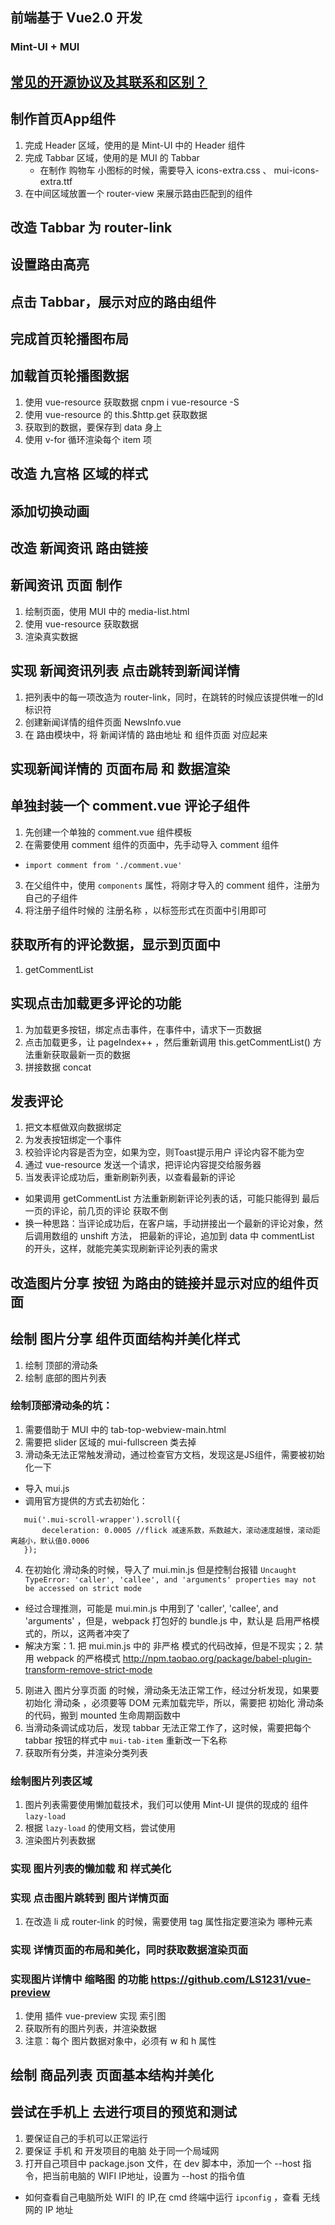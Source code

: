 ## 前端基于 Vue2.0 开发
### Mint-UI + MUI

## [常见的开源协议及其联系和区别？](https://www.cnblogs.com/datieli/p/10381703.html) 

## 制作首页App组件
1. 完成 Header 区域，使用的是 Mint-UI 中的 Header 组件
2. 完成 Tabbar 区域，使用的是 MUI 的 Tabbar
    + 在制作 购物车 小图标的时候，需要导入 icons-extra.css 、 mui-icons-extra.ttf
3. 在中间区域放置一个 router-view 来展示路由匹配到的组件

## 改造 Tabbar 为 router-link

## 设置路由高亮

## 点击 Tabbar，展示对应的路由组件

## 完成首页轮播图布局

## 加载首页轮播图数据
1. 使用 vue-resource 获取数据 cnpm i vue-resource -S
2. 使用 vue-resource 的 this.$http.get 获取数据
3. 获取到的数据，要保存到 data 身上
4. 使用 v-for 循环渲染每个 item 项


## 改造 九宫格 区域的样式

## 添加切换动画

## 改造 新闻资讯 路由链接

## 新闻资讯 页面 制作
1. 绘制页面，使用 MUI 中的 media-list.html
2. 使用 vue-resource 获取数据
3. 渲染真实数据

## 实现 新闻资讯列表 点击跳转到新闻详情
1. 把列表中的每一项改造为 router-link，同时，在跳转的时候应该提供唯一的Id标识符
2. 创建新闻详情的组件页面 NewsInfo.vue
3. 在 路由模块中，将 新闻详情的 路由地址 和 组件页面 对应起来

## 实现新闻详情的 页面布局 和 数据渲染

## 单独封装一个 comment.vue 评论子组件
1. 先创建一个单独的 comment.vue 组件模板
2. 在需要使用 comment 组件的页面中，先手动导入 comment 组件
 + `import comment from './comment.vue'`
3. 在父组件中，使用 `components` 属性，将刚才导入的 comment 组件，注册为自己的子组件
4. 将注册子组件时候的 注册名称 ，以标签形式在页面中引用即可

## 获取所有的评论数据，显示到页面中
1. getCommentList

## 实现点击加载更多评论的功能
1. 为加载更多按钮，绑定点击事件，在事件中，请求下一页数据
2. 点击加载更多，让 pageIndex++ ，然后重新调用 this.getCommentList() 方法重新获取最新一页的数据
3. 拼接数据 concat

## 发表评论
1. 把文本框做双向数据绑定
2. 为发表按钮绑定一个事件
3. 校验评论内容是否为空，如果为空，则Toast提示用户 评论内容不能为空
4. 通过 vue-resource 发送一个请求，把评论内容提交给服务器
5. 当发表评论成功后，重新刷新列表，以查看最新的评论
 + 如果调用 getCommentList 方法重新刷新评论列表的话，可能只能得到 最后一页的评论，前几页的评论
 获取不倒
 + 换一种思路：当评论成功后，在客户端，手动拼接出一个最新的评论对象，然后调用数组的 unshift 方法，
 把最新的评论，追加到 data 中 commentList 的开头，这样，就能完美实现刷新评论列表的需求

## 改造图片分享 按钮 为路由的链接并显示对应的组件页面

## 绘制 图片分享 组件页面结构并美化样式
1. 绘制 顶部的滑动条
2. 绘制 底部的图片列表
### 绘制顶部滑动条的坑：
1. 需要借助于 MUI 中的 tab-top-webview-main.html
2. 需要把 slider 区域的 mui-fullscreen 类去掉
3. 滑动条无法正常触发滑动，通过检查官方文档，发现这是JS组件，需要被初始化一下
 + 导入 mui.js
 + 调用官方提供的方式去初始化：
 ```
    mui('.mui-scroll-wrapper').scroll({
        deceleration: 0.0005 //flick 减速系数，系数越大，滚动速度越慢，滚动距离越小，默认值0.0006
    });
 ```
4. 在初始化 滑动条的时候，导入了 mui.min.js 但是控制台报错 `Uncaught TypeError: 'caller', 'callee', and 'arguments' properties may not be accessed on strict mode`
 + 经过合理推测，可能是 mui.min.js 中用到了 'caller', 'callee', and 'arguments' ，但是，webpack 打包好的 bundle.js 中，默认是
   启用严格模式的，所以，这两者冲突了
 + 解决方案：1. 把 mui.min.js 中的 非严格 模式的代码改掉，但是不现实；2. 禁用 webpack 的严格模式 http://npm.taobao.org/package/babel-plugin-transform-remove-strict-mode
5. 刚进入 图片分享页面 的时候，滑动条无法正常工作，经过分析发现，如果要初始化 滑动条 ，必须要等 DOM 元素加载完毕，所以，需要把 初始化
   滑动条 的代码，搬到 mounted 生命周期函数中
6. 当滑动条调试成功后，发现 tabbar 无法正常工作了，这时候，需要把每个 tabbar 按钮的样式中 `mui-tab-item`  重新改一下名称
7. 获取所有分类，并渲染分类列表

### 绘制图片列表区域
1. 图片列表需要使用懒加载技术，我们可以使用 Mint-UI 提供的现成的 组件 `lazy-load`
2. 根据 `lazy-load` 的使用文档，尝试使用
3. 渲染图片列表数据

### 实现 图片列表的懒加载 和 样式美化

### 实现 点击图片跳转到 图片详情页面
1. 在改造 li 成 router-link 的时候，需要使用 tag 属性指定要渲染为 哪种元素

### 实现 详情页面的布局和美化，同时获取数据渲染页面


### 实现图片详情中 缩略图 的功能 https://github.com/LS1231/vue-preview
1. 使用 插件 vue-preview 实现 索引图
2. 获取所有的图片列表，并渲染数据
3. 注意：每个 图片数据对象中，必须有 w 和 h 属性

## 绘制 商品列表 页面基本结构并美化

## 尝试在手机上 去进行项目的预览和测试
1. 要保证自己的手机可以正常运行
2. 要保证 手机 和 开发项目的电脑 处于同一个局域网
3. 打开自己项目中 package.json 文件，在 dev 脚本中，添加一个 --host 指令，把当前电脑的
WIFI IP地址，设置为 --host 的指令值
  + 如何查看自己电脑所处 WIFI 的 IP,在 cmd 终端中运行 `ipconfig` ，查看 无线网的 IP 地址




